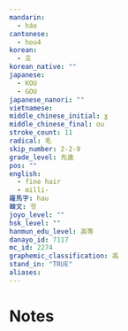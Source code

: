 ```yaml
---
mandarin:
  - háo
cantonese:
  - hou4
korean:
  - 호
korean_native: ""
japanese:
  - KOU
  - GOU
japanese_nanori: ""
vietnamese:
middle_chinese_initial: ɣ
middle_chinese_final: ɑu
stroke_count: 11
radical: 毛
skip_number: 2-2-9
grade_level: 先進
pos: ""
english:
  - fine hair
  - milli-
羅馬字: hau
韓文: 핫
joyo_level: ""
hsk_level: ""
hanmun_edu_level: 高等
danayo_id: 7117
mc_id: 2274
graphemic_classification: 高
stand_in: "TRUE"
aliases:
---
```


# Notes
